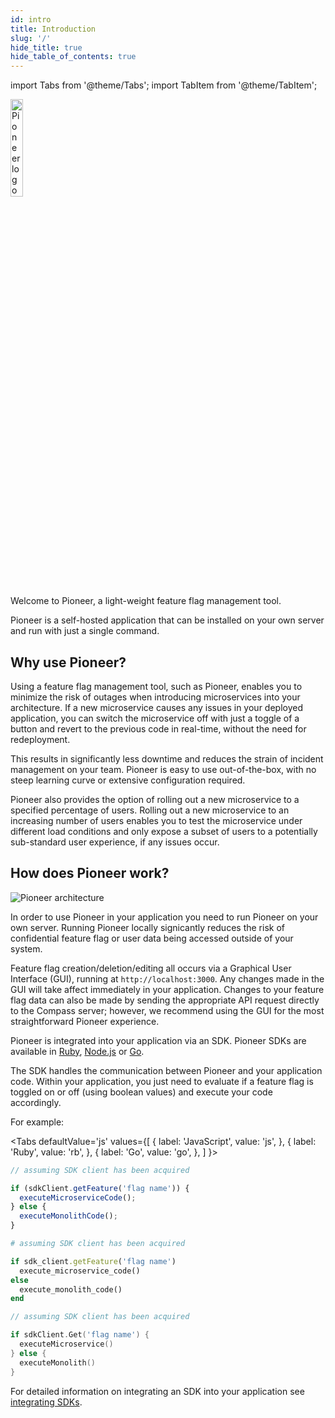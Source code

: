 ```yaml
---
id: intro
title: Introduction
slug: '/'
hide_title: true
hide_table_of_contents: true
---
```

import Tabs from '@theme/Tabs';
import TabItem from '@theme/TabItem';

<div style={{textAlign: 'center'}}>
  <img height='20%' width='20%' src={require('./assets/pioneer_color_logo.png').default} alt='Pioneer logo' />
</div>



Welcome to Pioneer, a light-weight feature flag management tool.

Pioneer is a self-hosted application that can be installed on your own server and run with just a single command.

## Why use Pioneer?
Using a feature flag management tool, such as Pioneer, enables you to minimize the risk of outages when introducing microservices into your architecture. If a new microservice causes any issues in your deployed application, you can switch the microservice off with just a toggle of a button and revert to the previous code in real-time, without the need for redeployment.

This results in significantly less downtime and reduces the strain of incident management on your team. Pioneer is easy to use out-of-the-box, with no steep learning curve or extensive configuration required.

Pioneer also provides the option of rolling out a new microservice to a specified percentage of users. Rolling out a new microservice to an increasing number of users enables you to test the microservice under different load conditions and only expose a subset of users to a potentially sub-standard user experience, if any issues occur. 

## How does Pioneer work?

<div style={{textAlign: 'center'}}>
  <img src={require('./assets/pioneer_architecture.png').default} alt='Pioneer architecture' />
</div>

In order to use Pioneer in your application you need to run Pioneer on your own server. Running Pioneer locally signicantly reduces the risk of confidential feature flag or user data being accessed outside of your system.

Feature flag creation/deletion/editing all occurs via a Graphical User Interface (GUI), running at `http://localhost:3000`. Any changes made in the GUI will take affect immediately in your application. Changes to your feature flag data can also be made by sending the appropriate API request directly to the Compass server; however, we recommend using the GUI for the most straightforward Pioneer experience.

Pioneer is integrated into your application via an SDK. Pioneer SDKs are available in [Ruby](/ruby-sdk-doc.md), [Node.js](/javascript-sdk-doc.md) or [Go](/go-sdk-doc.md). 

The SDK handles the communication between Pioneer and your application code. Within your application, you just need to evaluate if a feature flag is toggled on or off (using boolean values) and execute your code accordingly. 

For example:

<Tabs
  defaultValue='js'
  values={[
    { label: 'JavaScript', value: 'js', },
    { label: 'Ruby', value: 'rb', },
    { label: 'Go', value: 'go', },
  ]
}>
<TabItem value="js">

```js title="/your/application/app.js"
// assuming SDK client has been acquired

if (sdkClient.getFeature('flag name')) {
  executeMicroserviceCode();
} else {
  executeMonolithCode();
}
```
</TabItem>

<TabItem value="rb">

```rb title="/your/application/app.rb"
# assuming SDK client has been acquired

if sdk_client.getFeature('flag name')
  execute_microservice_code()
else
  execute_monolith_code()
end
```
</TabItem>

<TabItem value="go">

```go title="/your/application/app.go"
// assuming SDK client has been acquired

if sdkClient.Get('flag name') {
  executeMicroservice()
} else {
  executeMonolith()
}
```
</TabItem>

</Tabs>

For detailed information on integrating an SDK into your application see [integrating SDKs](/sdk-intro.md).
